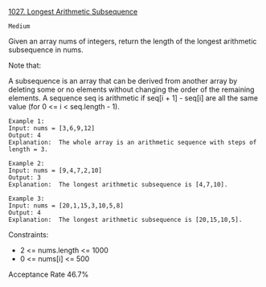 [1027. Longest Arithmetic Subsequence](https://leetcode.com/problems/longest-arithmetic-subsequence/description/)

`Medium`

Given an array nums of integers, return the length of the longest arithmetic subsequence in nums.

Note that:

A subsequence is an array that can be derived from another array by deleting some or no elements without changing the order of the remaining elements.
A sequence seq is arithmetic if seq[i + 1] - seq[i] are all the same value (for 0 <= i < seq.length - 1).
 
```
Example 1:
Input: nums = [3,6,9,12]
Output: 4
Explanation:  The whole array is an arithmetic sequence with steps of length = 3.

Example 2:
Input: nums = [9,4,7,2,10]
Output: 3
Explanation:  The longest arithmetic subsequence is [4,7,10].

Example 3:
Input: nums = [20,1,15,3,10,5,8]
Output: 4
Explanation:  The longest arithmetic subsequence is [20,15,10,5].
``` 

Constraints:

- 2 <= nums.length <= 1000
- 0 <= nums[i] <= 500

Acceptance Rate
46.7%